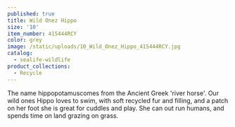 ```yaml
---
published: true
title: Wild Onez Hippo
size: '10'
item_number: 415444RCY
color: grey
image: /static/uploads/10_Wild_Onez_Hippo_415444RCY.jpg
catalog:
  - sealife-wildlife
product_collections:
  - Recycle
---
```

The name hippopotamuscomes from the Ancient Greek 'river horse'. Our wild ones Hippo loves to swim, with soft recycled fur and filling, and a patch on her foot she is great for cuddles and play. She can out run humans, and spends time on land grazing on grass.
